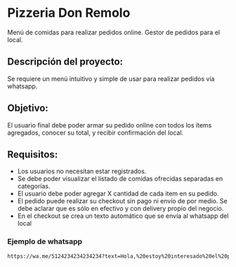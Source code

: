 # Pizzeria Don Remolo
Menú de comidas para realizar pedidos online. Gestor de pedidos para el local.

## Descripción del proyecto:
Se requiere un menú intuitivo y simple de usar para realizar pedidos vía whatsapp.

## Objetivo:
El usuario final debe poder armar su pedido online con todos los ítems agregados,
conocer su total, y recibir confirmación del local.

## Requisitos:
- Los usuarios no necesitan estar registrados.
- Se debe poder visualizar el listado de comidas ofrecidas separadas en categorías.
- El usuario debe poder agregar X cantidad de cada item en su pedido.
- El pedido puede realizar su checkout sin pago ni envío de por medio. Se debe aclarar
  que es sólo en efectivo y con delivery propio del negocio.
- En el checkout se crea un texto automático que se envía al whatsapp del local

### Ejemplo de whatsapp
```sh
https://wa.me/5124234234234234?text=Hola,%20estoy%20interesado%20el%20producto,%20quisiera%20una%20porción
```